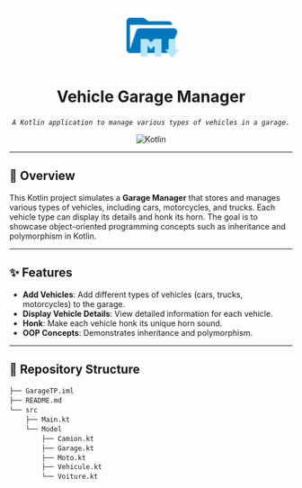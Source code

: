 <p align="center">
  <img src="https://raw.githubusercontent.com/PKief/vscode-material-icon-theme/ec559a9f6bfd399b82bb44393651661b08aaf7ba/icons/folder-markdown-open.svg" width="100" alt="project-logo">
</p>

<h1 align="center">Vehicle Garage Manager</h1>

<p align="center">
    <em><code>A Kotlin application to manage various types of vehicles in a garage.</code></em>
</p>

<p align="center">
	<img src="https://img.shields.io/badge/Kotlin-7F52FF.svg?style=default&logo=Kotlin&logoColor=white" alt="Kotlin">
</p>

---

## 📄 Overview

This Kotlin project simulates a **Garage Manager** that stores and manages various types of vehicles, including cars, motorcycles, and trucks. Each vehicle type can display its details and honk its horn. The goal is to showcase object-oriented programming concepts such as inheritance and polymorphism in Kotlin.

---

## ✨ Features

- **Add Vehicles**: Add different types of vehicles (cars, trucks, motorcycles) to the garage.
- **Display Vehicle Details**: View detailed information for each vehicle.
- **Honk**: Make each vehicle honk its unique horn sound.
- **OOP Concepts**: Demonstrates inheritance and polymorphism.

---

## 📁 Repository Structure

```sh
├── GarageTP.iml
├── README.md
└── src
    ├── Main.kt
    └── Model
        ├── Camion.kt
        ├── Garage.kt
        ├── Moto.kt
        ├── Vehicule.kt
        └── Voiture.kt
```
